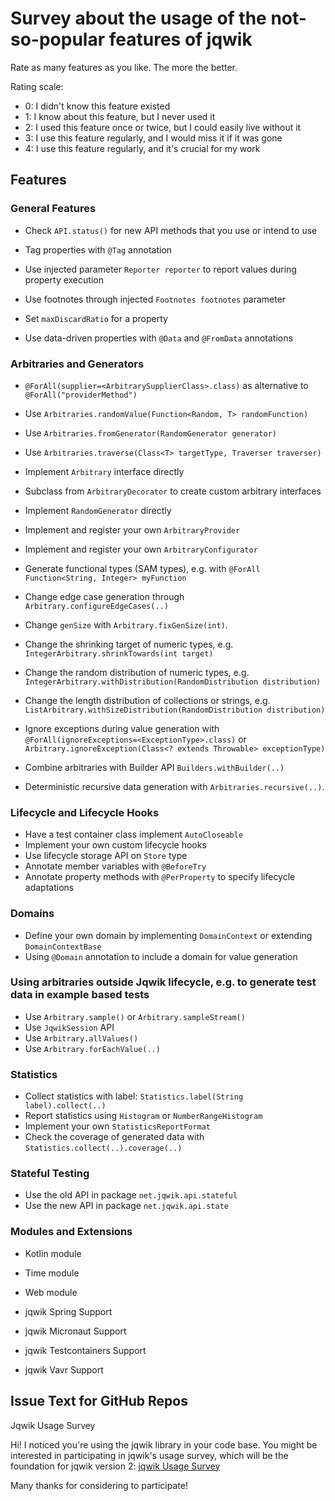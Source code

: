 # Survey about the usage of the not-so-popular features of jqwik

Rate as many features as you like. The more the better.

Rating scale:

- 0: I didn't know this feature existed
- 1: I know about this feature, but I never used it
- 2: I used this feature once or twice, but I could easily live without it
- 3: I use this feature regularly, and I would miss it if it was gone
- 4: I use this feature regularly, and it's crucial for my work

## Features

### General Features

- Check `API.status()` for new API methods that you use or intend to use

- Tag properties with `@Tag` annotation

- Use injected parameter `Reporter reporter` to report values during property execution

- Use footnotes through injected `Footnotes footnotes` parameter

- Set `maxDiscardRatio` for a property

- Use data-driven properties with `@Data` and `@FromData` annotations


### Arbitraries and Generators

- `@ForAll(supplier=<ArbitrarySupplierClass>.class)` as alternative
  to `@ForAll("providerMethod")`

- Use `Arbitraries.randomValue(Function<Random, T> randomFunction)`

- Use `Arbitraries.fromGenerator(RandomGenerator generator)`

- Use `Arbitraries.traverse(Class<T> targetType, Traverser traverser)`

- Implement `Arbitrary` interface directly

- Subclass from `ArbitraryDecorator` to create custom arbitrary interfaces

- Implement `RandomGenerator` directly

- Implement and register your own `ArbitraryProvider`

- Implement and register your own `ArbitraryConfigurator`

- Generate functional types (SAM types), e.g. with `@ForAll Function<String, Integer> myFunction`

- Change edge case generation through `Arbitrary.configureEdgeCases(..)`

- Change `genSize` with `Arbitrary.fixGenSize(int)`.

- Change the shrinking target of numeric types,
  e.g. `IntegerArbitrary.shrinkTowards(int target)`

- Change the random distribution of numeric types,
  e.g. `IntegerArbitrary.withDistribution(RandomDistribution distribution)`

- Change the length distribution of collections or strings,
  e.g. `ListArbitrary.withSizeDistribution(RandomDistribution distribution)`

- Ignore exceptions during value generation with `@ForAll(ignoreExceptions=<ExceptionType>.class)`
  or `Arbitrary.ignoreException(Class<? extends Throwable> exceptionType)`

- Combine arbitraries with Builder API `Builders.withBuilder(..)`

- Deterministic recursive data generation with `Arbitraries.recursive(..)`.


### Lifecycle and Lifecycle Hooks

- Have a test container class implement `AutoCloseable`
- Implement your own custom lifecycle hooks
- Use lifecycle storage API on `Store` type 
- Annotate member variables with `@BeforeTry`
- Annotate property methods with `@PerProperty` to specify lifecycle adaptations


### Domains

- Define your own domain by implementing `DomainContext` or extending `DomainContextBase`
- Using `@Domain` annotation to include a domain for value generation


### Using arbitraries outside Jqwik lifecycle, e.g. to generate test data in example based tests

- Use `Arbitrary.sample()` or `Arbitrary.sampleStream()`
- Use `JqwikSession` API
- Use `Arbitrary.allValues()`
- Use `Arbitrary.forEachValue(..)`


### Statistics

- Collect statistics with label: `Statistics.label(String label).collect(..)`
- Report statistics using `Histogram` or `NumberRangeHistogram`
- Implement your own `StatisticsReportFormat`
- Check the coverage of generated data with `Statistics.collect(..).coverage(..)`


### Stateful Testing

- Use the old API in package `net.jqwik.api.stateful`
- Use the new API in package `net.jqwik.api.state`


### Modules and Extensions

- Kotlin module

- Time module

- Web module

- jqwik Spring Support

- jqwik Micronaut Support

- jqwik Testcontainers Support

- jqwik Vavr Support


## Issue Text for GitHub Repos

Jqwik Usage Survey

Hi! I noticed you're using the jqwik library in your code base.
You might be interested in participating in jqwik's usage survey, which will be the foundation for jqwik version 2:
[jqwik Usage Survey](https://docs.google.com/forms/d/e/1FAIpQLSeG8-A-QeatayR51p41-PIad8wxPCjlF42TGji4OLqlcUFvHg/viewform?usp=pp_url&entry.444445538=0&entry.1176932837=0&entry.433792307=0&entry.362899335=0&entry.1051484453=0&entry.1308403628=0&entry.1157551046=0&entry.1218216631=0&entry.1884348691=0&entry.1664582984=0&entry.1395243731=0&entry.637599713=0&entry.214390401=0&entry.1023619256=0&entry.2103198793=0&entry.1262440461=0&entry.642227431=0&entry.824407284=0&entry.945992025=0&entry.688647886=0&entry.892125303=0&entry.1318595707=0&entry.1651231167=0&entry.949481904=0&entry.1909153108=0&entry.1310182120=0&entry.1591038055=0&entry.95811223=0&entry.1183762376=0&entry.983463514=0&entry.2030231907=0&entry.1650069733=0&entry.1356824859=0&entry.1217556164=0&entry.1171969955=0&entry.1882369745=0&entry.337847346=0&entry.432565656=0&entry.126087813=0&entry.308155936=0&entry.1308530978=0&entry.1359750459=0&entry.894210534=0&entry.1285593899=0&entry.795916190=0&entry.1039917490=0&entry.1201586198=0&entry.550102822=0&entry.499364845=0&usp=embed_facebook)

Many thanks for considering to participate!